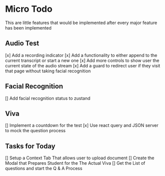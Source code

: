 # Micro Todo
This are little features that would be implemented after every major feature has been implemented

## Audio Test
[x] Add a recording indicator
[x] Add a functionality to either append to the current transcript or start a new one
[x] Add more controls to show user the current state of the audio stream
[x] Add a guard to redirect user if they visit that page without taking facial recognition

## Facial Recognition
[] Add facial recognition status to zustand

## Viva
[] Implement a countdown for the test
[x] Use react query and JSON server to mock the question process


## Tasks for Today
[] Setup a Context Tab That allows user to upload document
[] Create the Modal that Prepares Student for the The Actual Viva
[] Get the List of questions and start the Q & A Process